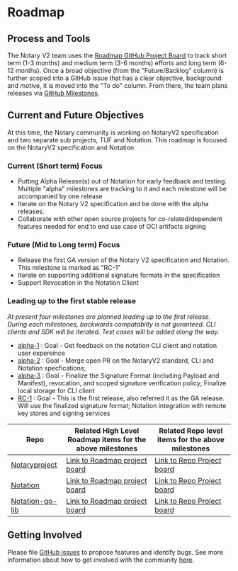 # Roadmap
## Process and Tools
The Notary V2 team uses the [Roadmap GitHub Project Board](https://github.com/iamsamirzon/roadmap/projects/1) to track short term (1-3 months) and medium term (3-6 months) efforts and long term (6-12 months). Once a broad objective (from the "Future/Backlog" column) is further scoped into a GitHub issue that has a clear objective, background and motive, it is moved into the "To do" column. From there, the team plans releases via [GitHub Milestones](https://github.com/iamsamirzon/roadmap/milestones).

## Current and Future Objectives
At this time, the Notary community is working on NotaryV2 specification  and two separate sub projects, TUF and Notation. This roadmap is focused  on the NotaryV2 specification  and Notation

### Current (Short term) Focus
- Putting Alpha Release(s) out of Notation for early feedback and testing. Multiple "alpha" milestones are tracking to it and each milestone will be accompanied by one release
- Iterate on the Notary V2 specification and be done with the alpha releases. 
- Collaborate with other open source projects for co-related/dependent features needed for end to end use case of OCI artifacts signing

### Future (Mid to Long term) Focus
- Release the first GA version of the Notary V2 specification and Notation. This milestone is marked as "RC-1"
- Iterate on supporting additional signature formats in the specification
- Support Revocation in the Notation Client

### Leading up to the first stable release
*At present four milestones are planned leading up to the first release. During each milestones, backwards compatabilty is not guranteed. CLI clients and SDK will be iterated. Test cases will be added along the way.*
- [alpha-1](https://github.com/iamsamirzon/roadmap/projects/1?card_filter_query=milestone%3Aalpha-1) : Goal - Get feedback on the notation CLI client and notation user expereince
- [alpha-2](https://github.com/iamsamirzon/roadmap/projects/1?card_filter_query=milestone%3Aalpha-2) : Goal - Merge open PR on the NotaryV2 standard, CLI and Notation specfications; 
- [alpha-3](https://github.com/iamsamirzon/roadmap/projects/1?card_filter_query=milestone%3Aalpha-3) : Goal - Finalize the Signature Format (including Payload and Manifest), revocation, and scoped signature verification policy; Finalize local storage for CLI client
- [RC-1](https://github.com/iamsamirzon/roadmap/projects/1?card_filter_query=milestone%3ARC-1)    : Goal - This is the first release, also referred it as the GA release. Will use the finalized signature format; Notation integration with remote key stores and signing services

| Repo | Related High Level Roadmap items for the above milestones | Related Repo level items for the above milestones|
|------|-----------------------------------------------------------|--------------------------------------------------|
|[Notaryproject](https://github.com/notaryproject/notaryproject)| [Link to Roadmap project board](https://github.com/iamsamirzon/roadmap/projects/1?card_filter_query=label%3Anotaryproject) | [Link to Repo Project board](https://github.com/notaryproject/notaryproject/projects/9)|
|[Notation](https://github.com/notaryproject/notation)| [Link to Roadmap project board](https://github.com/iamsamirzon/roadmap/projects/1?card_filter_query=label%3Anotation-CLI) | [Link to Repo Project board](https://github.com/notaryproject/notation/projects/2)|
|[Notation-go-lib](https://github.com/notaryproject/notation-API)| [Link to Roadmap project board](https://github.com/iamsamirzon/roadmap/projects/1?card_filter_query=label%3Anotation-go-lib) | [Link to Repo Project board](https://github.com/notaryproject/notation-go-lib/projects/1)|

## Getting Involved

Please file [GitHub issues](https://github.com/notaryproject/notaryproject/issues) to propose features and identify bugs. See more information about how to get involved with the community [here](https://github.com/notaryproject).
